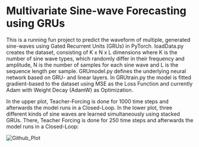 # Multivariate Sine-wave Forecasting using GRUs
This is a running fun project to predict the waveform of multiple, generated sine-waves using Gated Recurrent Units (GRUs) in PyTorch. loadData.py creates the dataset, consisting of K x N x L dimensions where K is the number of sine wave types, which randomly differ in their frequency and amplitude, N is the number of samples for each sine wave and L is the sequence length per sample. GRUmodel.py defines the underlying neural network based on GRU- and linear layers. In GRUtrain.py the model is fitted gradient-based to the dataset using MSE as the Loss Function and currently Adam with Weight Decay (AdamW) as Optimization.

In the upper plot, Teacher-Forcing is done for 1000 time steps and afterwards the model runs in a Closed-Loop. In the lower plot, three different kinds of sine waves are learned simultaneously using stacked GRUs. There, Teacher Forcing is done for 250 time steps and afterwards the model runs in a Closed-Loop:

<img alt="Github_Plot" src="https://user-images.githubusercontent.com/56418155/153686708-1e4b68ac-a9aa-4eac-86b9-58f3d2d3f4de.png">
